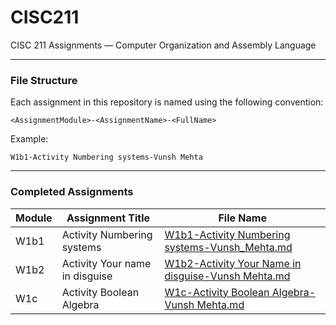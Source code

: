 # CISC211

CISC 211 Assignments — Computer Organization and Assembly Language

---

### File Structure

Each assignment in this repository is named using the following convention:

```
<AssignmentModule>-<AssignmentName>-<FullName>
```

Example:
```
W1b1-Activity Numbering systems-Vunsh Mehta
```

---

### Completed Assignments

| Module | Assignment Title           | File Name                               |
|--------|----------------------------|-----------------------------------------|
| W1b1     | Activity Numbering systems  | [W1b1-Activity Numbering systems-Vunsh_Mehta.md](https://github.com/vunsh/CISC211/blob/main/W1b1-Activity%20Numbering%20systems-Vunsh_Mehta.md)              | 
| W1b2 | Activity Your name in disguise | [W1b2-Activity Your Name in disguise-Vunsh Mehta.md](https://github.com/vunsh/CISC211/blob/main/W1b2-Activity%20Your%20name%20in%20disguise-Vunsh%20Mehta.md) |
| W1c | Activity Boolean Algebra | [W1c-Activity Boolean Algebra-Vunsh Mehta.md](https://github.com/vunsh/CISC211/blob/main/W1c-Activity%20Boolean%20Algebra-Vunsh%20Mehta.md) |


